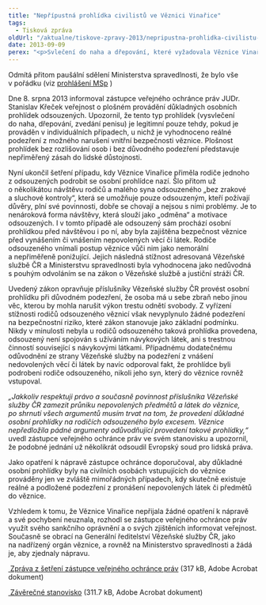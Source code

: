 ```yaml
---
title: "Nepřípustná prohlídka civilistů ve Věznici Vinařice"
tags:
  - Tisková zpráva
oldUrl: "/aktualne/tiskove-zpravy-2013/nepripustna-prohlidka-civilistu-ve-veznici-vinarice"
date: 2013-09-09
perex: "<p>Svlečení do naha a dřepování, které vyžadovala Věznice Vinařice po civilních osobách vstupujících do věznice, považuje zástupce veřejného ochránce práv za hrubý exces. </p>"
---
```


<!-- imported from the old website -->

<p>Odmítá přitom paušální sdělení Ministerstva spravedlnosti, že bylo vše v pořádku (viz <a title="Otevření do nového okna" href="http://portal.justice.cz/Justice2/MS/ms.aspx?j=33&amp;o=23&amp;k=2375&amp;d=330977" target="_blank">prohlášení MSp</a> <img alt="" src="https://www.ochrance.cz/typo3/ext/od_linkdesc/icons/external.gif" class="od_linkdesc_icon_external" />)</p><p>Dne 8. srpna 2013 informoval zástupce veřejného ochránce práv JUDr. Stanislav Křeček veřejnost o plošném provádění důkladných osobních prohlídek odsouzených. Upozornil, že tento typ prohlídek (vysvlečení do naha, dřepování, zvedání penisu) je legitimní pouze tehdy, pokud je prováděn v individuálních případech, u nichž je vyhodnoceno reálné podezření z možného narušení vnitřní bezpečnosti věznice. Plošnost prohlídek bez rozlišování osob i bez důvodného podezření představuje nepřiměřený zásah do lidské důstojnosti.</p><p>Nyní ukončil šetření případu, kdy Věznice Vinařice přiměla rodiče jednoho z odsouzených podrobit se osobní prohlídce nazí. Šlo přitom už o několikátou návštěvu rodičů a malého syna odsouzeného „bez zrakové a sluchové kontroly“, která se umožňuje pouze odsouzeným, kteří požívají důvěry, plní své povinnosti, dobře se chovají a nejsou s nimi problémy. Je to nenároková forma návštěvy, která slouží jako „odměna“ a motivace odsouzených. I v tomto případě ale odsouzený sám prochází osobní prohlídkou před návštěvou i po ní, aby byla zajištěna bezpečnost věznice před vynášením či vnášením nepovolených věcí či látek. Rodiče odsouzeného vnímali postup věznice vůči nim jako nemorální a nepřiměřeně ponižující. Jejich následná stížnost adresovaná Vězeňské službě ČR a Ministerstvu spravedlnosti byla vyhodnocena jako nedůvodná s pouhým odvoláním se na zákon o Vězeňské službě a justiční stráži ČR.</p><p>Uvedený zákon opravňuje příslušníky Vězeňské služby ČR provést osobní prohlídku při důvodném podezření, že osoba má u sebe zbraň nebo jinou věc, kterou by mohla narušit výkon trestu odnětí svobody. Z vyřízení stížnosti rodičů odsouzeného věznicí však nevyplynulo žádné podezření na bezpečnostní riziko, které zákon stanovuje jako základní podmínku. Nikdy v minulosti nebyla u rodičů odsouzeného taková prohlídka provedena, odsouzený není spojován s užíváním návykových látek, ani s trestnou činností související s návykovými látkami. Případnému dodatečnému odůvodnění ze strany Vězeňské služby na podezření z vnášení nedovolených věcí či látek by navíc odporoval fakt, že prohlídce byli podrobeni rodiče odsouzeného, nikoli jeho syn, který do věznice rovněž vstupoval.</p><p><em>„Jakkoliv respektuji právo a současně povinnost příslušníka Vězeňské služby ČR zamezit průniku nepovolených předmětů a látek do věznice, po shrnutí všech argumentů musím trvat na tom, že provedení důkladné osobní prohlídky na rodičích odsouzeného bylo excesem. Věznice nepředložila pádné argumenty odůvodňující provedení takové prohlídky,“</em> uvedl zástupce veřejného ochránce práv ve svém stanovisku a upozornil, že podobné jednání už několikrát odsoudil Evropský soud pro lidská práva.</p><p>Jako opatření k nápravě zástupce ochránce doporučoval, aby důkladné osobní prohlídky byly na civilních osobách vstupujících do věznice prováděny jen ve zvláště mimořádných případech, kdy skutečně existuje reálné a podložené podezření z pronášení nepovolených látek či předmětů do věznice.</p><p>Vzhledem k tomu, že Věznice Vinařice nepřijala žádné opatření k nápravě a své pochybení neuznala, rozhodl se zástupce veřejného ochránce práv využít svého sankčního oprávnění a o svých zjištěních informovat veřejnost. Současně se obrací na Generální ředitelství Vězeňské služby ČR, jako na nadřízený orgán věznice, a rovněž na Ministerstvo spravedlnosti a žádá je, aby zjednaly nápravu.</p><p><a title="Otevření do nového okna" href="/uploads-import/STANOVISKA/ochrana_osob_omezenych_na_svobode/462-2013-MS-ZZ.pdf" target="_blank"><img alt="" src="https://www.ochrance.cz/typo3/ext/od_linkdesc/icons/pdf.gif" class="od_linkdesc_icon" /> Zpráva z šetření zástupce veřejného ochránce práv</a> (317 kB, Adobe Acrobat dokument)</p><p><a title="Otevření do nového okna" href="/uploads-import/STANOVISKA/ochrana_osob_omezenych_na_svobode/462-2013-MS-ZSO.pdf" target="_blank"><img alt="" src="https://www.ochrance.cz/typo3/ext/od_linkdesc/icons/pdf.gif" class="od_linkdesc_icon" /> Závěrečné stanovisko</a> (311.7 kB, Adobe Acrobat dokument)</p>
